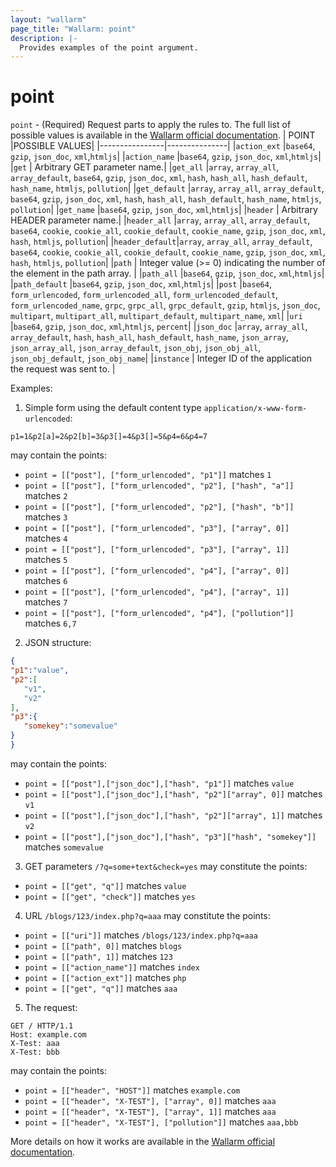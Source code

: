 ```yaml
---
layout: "wallarm"
page_title: "Wallarm: point"
description: |-
  Provides examples of the point argument.
---
```


# point

`point` - (Required) Request parts to apply the rules to. The full list of possible values is available in the [Wallarm official documentation](https://docs.wallarm.com/user-guides/rules/request-processing/#identifying-and-parsing-the-request-parts).
|     POINT      |POSSIBLE VALUES|
|----------------|---------------|
|`action_ext`    |`base64`, `gzip`, `json_doc`, `xml`,`htmljs`|
|`action_name`   |`base64`, `gzip`, `json_doc`, `xml`,`htmljs`|
|`get`           | Arbitrary GET parameter name.|
|`get_all`       |`array`, `array_all`, `array_default`, `base64`, `gzip`, `json_doc`, `xml`, `hash`, `hash_all`, `hash_default`, `hash_name`, `htmljs`, `pollution`|
|`get_default`   |`array`, `array_all`, `array_default`, `base64`, `gzip`, `json_doc`, `xml`, `hash`, `hash_all`, `hash_default`, `hash_name`, `htmljs`, `pollution`|
|`get_name`      |`base64`, `gzip`, `json_doc`, `xml`,`htmljs`|
|`header`        | Arbitrary HEADER parameter name.|
|`header_all`    |`array`, `array_all`, `array_default`, `base64`, `cookie`, `cookie_all`, `cookie_default`, `cookie_name`, `gzip`, `json_doc`, `xml`, `hash`, `htmljs`, `pollution`|
|`header_default`|`array`, `array_all`, `array_default`, `base64`, `cookie`, `cookie_all`, `cookie_default`, `cookie_name`, `gzip`, `json_doc`, `xml`, `hash`, `htmljs`, `pollution`|
|`path`          | Integer value (>= 0) indicating the number of the element in the path array. |
|`path_all`      |`base64`, `gzip`, `json_doc`, `xml`,`htmljs`|
|`path_default`  |`base64`, `gzip`, `json_doc`, `xml`,`htmljs`|
|`post`          |`base64`, `form_urlencoded`, `form_urlencoded_all`, `form_urlencoded_default`, `form_urlencoded_name`, `grpc`, `grpc_all`, `grpc_default`, `gzip`, `htmljs`, `json_doc`, `multipart`, `multipart_all`, `multipart_default`, `multipart_name`, `xml`|
|`uri`           |`base64`, `gzip`, `json_doc`, `xml`,`htmljs`, `percent`|
|`json_doc`   |`array`, `array_all`, `array_default`, `hash`, `hash_all`, `hash_default`, `hash_name`, `json_array`, `json_array_all`, `json_array_default`, `json_obj`, `json_obj_all`, `json_obj_default`, `json_obj_name`|
|`instance`      | Integer ID of the application the request was sent to. |

Examples:

1. Simple form using the default content type `application/x-www-form-urlencoded`:
```
p1=1&p2[a]=2&p2[b]=3&p3[]=4&p3[]=5&p4=6&p4=7
```
may contain the points:
* `point = [["post"], ["form_urlencoded", "p1"]]` matches `1`
* `point = [["post"], ["form_urlencoded", "p2"], ["hash", "a"]]` matches `2`
* `point = [["post"], ["form_urlencoded", "p2"], ["hash", "b"]]` matches `3`
* `point = [["post"], ["form_urlencoded", "p3"], ["array", 0]]` matches `4`
* `point = [["post"], ["form_urlencoded", "p3"], ["array", 1]]` matches `5`
* `point = [["post"], ["form_urlencoded", "p4"], ["array", 0]]` matches `6`
* `point = [["post"], ["form_urlencoded", "p4"], ["array", 1]]` matches `7`
* `point = [["post"], ["form_urlencoded", "p4"], ["pollution"]]` matches `6,7`

2. JSON structure:
```json
{
"p1":"value",
"p2":[
   "v1",
   "v2"
],
"p3":{
   "somekey":"somevalue"
}
}
```
may contain the points:
* `point = [["post"],["json_doc"],["hash", "p1"]]` matches `value`
* `point = [["post"],["json_doc"],["hash", "p2"]["array", 0]]` matches `v1`
* `point = [["post"],["json_doc"],["hash", "p2"]["array", 1]]` matches `v2`
* `point = [["post"],["json_doc"],["hash", "p3"]["hash", "somekey"]]` matches `somevalue`

3. GET parameters `/?q=some+text&check=yes` may constitute the points:
* `point = [["get", "q"]]` matches `value`
* `point = [["get", "check"]]` matches `yes`

4. URL `/blogs/123/index.php?q=aaa` may constitute the points:
* `point = [["uri"]]` matches `/blogs/123/index.php?q=aaa`
* `point = [["path", 0]]` matches `blogs`
* `point = [["path", 1]]` matches `123`
* `point = [["action_name"]]` matches `index`
* `point = [["action_ext"]]` matches `php`
* `point = [["get", "q"]]` matches `aaa`

5. The request:
```
GET / HTTP/1.1
Host: example.com
X-Test: aaa
X-Test: bbb
```
may contain the points:
* `point = [["header", "HOST"]]` matches `example.com`
* `point = [["header", "X-TEST"], ["array", 0]]` matches `aaa`
* `point = [["header", "X-TEST"], ["array", 1]]` matches `aaa`
* `point = [["header", "X-TEST"], ["pollution"]]` matches `aaa,bbb`


More details on how it works are available in the [Wallarm official documentation](https://docs.wallarm.com/user-guides/rules/request-processing/).
